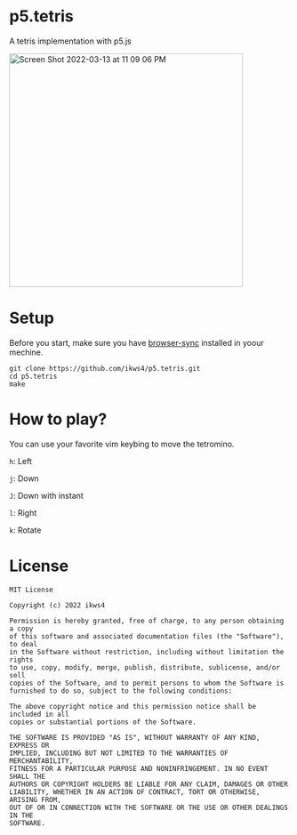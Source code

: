 # p5.tetris

A tetris implementation with p5.js

<img width="420" alt="Screen Shot 2022-03-13 at 11 09 06 PM" src="https://user-images.githubusercontent.com/47056144/158066197-4d3ffc41-d7ff-4faa-a3e4-70e0d7f4e55c.png">

# Setup

Before you start, make sure you have [browser-sync](https://browsersync.io/) installed in yoour mechine.

```
git clone https://github.com/ikws4/p5.tetris.git
cd p5.tetris
make
```

# How to play?

You can use your favorite vim keybing to move the tetromino.

`h`: Left

`j`: Down

`J`: Down with instant

`l`: Right

`k`: Rotate

# License

```
MIT License

Copyright (c) 2022 ikws4

Permission is hereby granted, free of charge, to any person obtaining a copy
of this software and associated documentation files (the "Software"), to deal
in the Software without restriction, including without limitation the rights
to use, copy, modify, merge, publish, distribute, sublicense, and/or sell
copies of the Software, and to permit persons to whom the Software is
furnished to do so, subject to the following conditions:

The above copyright notice and this permission notice shall be included in all
copies or substantial portions of the Software.

THE SOFTWARE IS PROVIDED "AS IS", WITHOUT WARRANTY OF ANY KIND, EXPRESS OR
IMPLIED, INCLUDING BUT NOT LIMITED TO THE WARRANTIES OF MERCHANTABILITY,
FITNESS FOR A PARTICULAR PURPOSE AND NONINFRINGEMENT. IN NO EVENT SHALL THE
AUTHORS OR COPYRIGHT HOLDERS BE LIABLE FOR ANY CLAIM, DAMAGES OR OTHER
LIABILITY, WHETHER IN AN ACTION OF CONTRACT, TORT OR OTHERWISE, ARISING FROM,
OUT OF OR IN CONNECTION WITH THE SOFTWARE OR THE USE OR OTHER DEALINGS IN THE
SOFTWARE.
```
